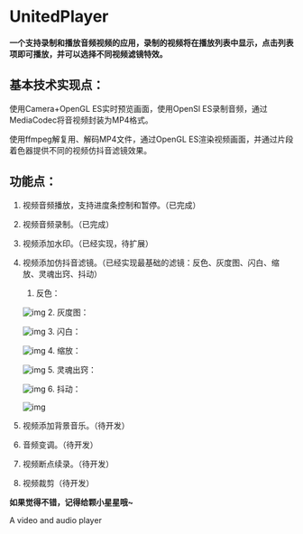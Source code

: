 # UnitedPlayer

**一个支持录制和播放音频视频的应用，录制的视频将在播放列表中显示，点击列表项即可播放，并可以选择不同视频滤镜特效。**

## 基本技术实现点：

使用Camera+OpenGL ES实时预览画面，使用OpenSl ES录制音频，通过MediaCodec将音视频封装为MP4格式。

使用ffmpeg解复用、解码MP4文件，通过OpenGL ES渲染视频画面，并通过片段着色器提供不同的视频仿抖音滤镜效果。

## 功能点：

1. 视频音频播放，支持进度条控制和暂停。（已完成）  

2. 视频音频录制。（已完成）

3. 视频添加水印。（已经实现，待扩展）

4. 视频添加仿抖音滤镜。（已经实现最基础的滤镜：反色、灰度图、闪白、缩放、灵魂出窍、抖动）
   1. 反色：
   
   ![img](https://github.com/yishuinanfeng/UnitedPlayer/blob/master/gif/oppoColor.gif)
   2. 灰度图：
   
   ![img](https://github.com/yishuinanfeng/UnitedPlayer/blob/master/gif/gray.gif)
   3. 闪白：
   
   ![img](https://github.com/yishuinanfeng/UnitedPlayer/blob/master/gif/splash.gif)
   4. 缩放：
   
   ![img](https://github.com/yishuinanfeng/UnitedPlayer/blob/master/gif/scale.gif)
   5. 灵魂出窍：
   
   ![img](https://github.com/yishuinanfeng/UnitedPlayer/blob/master/gif/soul.gif)
   6. 抖动：
   
   ![img](https://github.com/yishuinanfeng/UnitedPlayer/blob/master/gif/shake.gif)

5. 视频添加背景音乐。（待开发）

6. 音频变调。（待开发）

7. 视频断点续录。（待开发）

8. 视频裁剪（待开发）



**如果觉得不错，记得给颗小星星哦~**



A video and audio player
